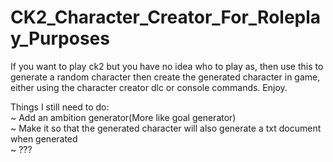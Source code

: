 # CK2_Character_Creator_For_Roleplay_Purposes
If you want to play ck2 but you have no idea who to play as, then use this to generate a random character then create the generated character in game, either using the character creator dlc or console commands. Enjoy.

Things I still need to do:<br/>
~ Add an ambition generator(More like goal generator)<br/>
~ Make it so that the generated character will also generate a txt document when generated<br/>
~ ???

